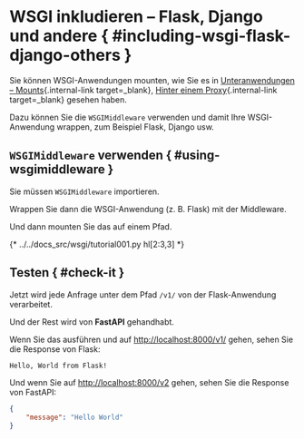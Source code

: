 # WSGI inkludieren – Flask, Django und andere { #including-wsgi-flask-django-others }

Sie können WSGI-Anwendungen mounten, wie Sie es in [Unteranwendungen – Mounts](sub-applications.md){.internal-link target=_blank}, [Hinter einem Proxy](behind-a-proxy.md){.internal-link target=_blank} gesehen haben.

Dazu können Sie die `WSGIMiddleware` verwenden und damit Ihre WSGI-Anwendung wrappen, zum Beispiel Flask, Django usw.

## `WSGIMiddleware` verwenden { #using-wsgimiddleware }

Sie müssen `WSGIMiddleware` importieren.

Wrappen Sie dann die WSGI-Anwendung (z. B. Flask) mit der Middleware.

Und dann mounten Sie das auf einem Pfad.

{* ../../docs_src/wsgi/tutorial001.py hl[2:3,3] *}

## Testen { #check-it }

Jetzt wird jede Anfrage unter dem Pfad `/v1/` von der Flask-Anwendung verarbeitet.

Und der Rest wird von **FastAPI** gehandhabt.

Wenn Sie das ausführen und auf <a href="http://localhost:8000/v1/" class="external-link" target="_blank">http://localhost:8000/v1/</a> gehen, sehen Sie die Response von Flask:

```txt
Hello, World from Flask!
```

Und wenn Sie auf <a href="http://localhost:8000/v2" class="external-link" target="_blank">http://localhost:8000/v2</a> gehen, sehen Sie die Response von FastAPI:

```JSON
{
    "message": "Hello World"
}
```
